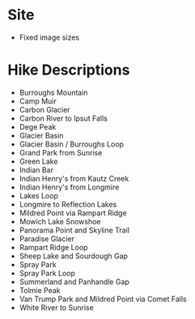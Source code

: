 # Site

* Fixed image sizes


# Hike Descriptions

* Burroughs Mountain
* Camp Muir
* Carbon Glacier
* Carbon River to Ipsut Falls
* Dege Peak
* Glacier Basin
* Glacier Basin / Burroughs Loop
* Grand Park from Sunrise
* Green Lake
* Indian Bar
* Indian Henry's from Kautz Creek
* Indian Henry's from Longmire
* Lakes Loop
* Longmire to Reflection Lakes
* Mildred Point via Rampart Ridge
* Mowich Lake Snowshoe
* Panorama Point and Skyline Trail
* Paradise Glacier
* Rampart Ridge Loop
* Sheep Lake and Sourdough Gap
* Spray Park
* Spray Park Loop
* Summerland and Panhandle Gap
* Tolmie Peak
* Van Trump Park and Mildred Point via Comet Falls
* White River to Sunrise
